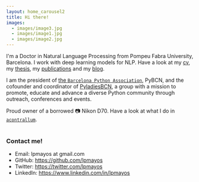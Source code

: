 ```yaml
---
layout: home_carousel2
title: Hi there!
images:
  - images/image3.jpg
  - images/image1.jpg
  - images/image2.jpg
---
```


I'm a Doctor in Natural Language Processing from Pompeu Fabra University, Barcelona. I work with deep learning models for NLP.  Have a look at my [cv](/cv_lpmayos.pdf), my [thesis](https://www.tdx.cat/handle/10803/674651#page=1), my [publications](https://www.semanticscholar.org/author/Laura-P%C3%A9rez-Mayos/1410920781) and my [blog](/blog).

I am the president of <a href="http://pybcn.org" target="_blank">the `Barcelona Python Association`</a>, PyBCN, and the cofounder and coordinator of <a href="http://pybcn.org/pyladies_bcn" target="_blank">PyladiesBCN</a>, a group with a mission to promote, educate and advance a diverse Python community through outreach, conferences and events.

Proud owner of a borrowed 📷 Nikon D70. Have a look at what I do in <a href="https://acontrallum.github.io" target="_blank">`acontrallum`</a>. <br/><br/>


### Contact me!

* Email: lpmayos at gmail.com
* GitHub: <a href="https://github.com/lpmayos" target="_blank">https://github.com/lpmayos</a>
* Twitter: <a href="https://twitter.com/lpmayos" target="_blank">https://twitter.com/lpmayos</a>
* LinkedIn: <a href="https://www.linkedin.com/in/lpmayos" target="_blank">https://www.linkedin.com/in/lpmayos</a>
